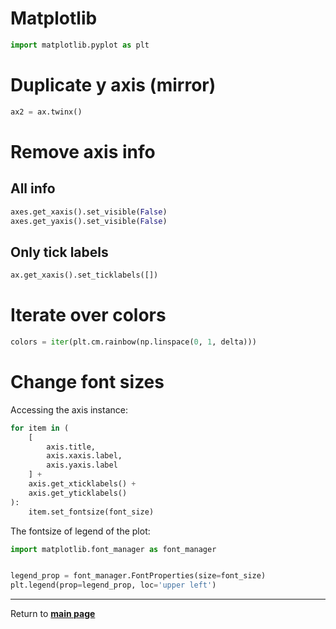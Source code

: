 # Matplotlib

```python
import matplotlib.pyplot as plt
```

# Duplicate y axis (mirror)

```python
ax2 = ax.twinx()
```

# Remove axis info

## All info

```python
axes.get_xaxis().set_visible(False)
axes.get_yaxis().set_visible(False)
```

## Only tick labels

```python
ax.get_xaxis().set_ticklabels([])
```

# Iterate over colors 

 ```python
colors = iter(plt.cm.rainbow(np.linspace(0, 1, delta)))
 ```

# Change font sizes

Accessing the axis instance:

```python
for item in (
    [
        axis.title,
        axis.xaxis.label,
        axis.yaxis.label
    ] +
    axis.get_xticklabels() +
    axis.get_yticklabels()
):
    item.set_fontsize(font_size)  
```

The fontsize of legend of the plot:

```python
import matplotlib.font_manager as font_manager


legend_prop = font_manager.FontProperties(size=font_size)
plt.legend(prop=legend_prop, loc='upper left')
```

***

Return to **[main page](../README.md)** 


